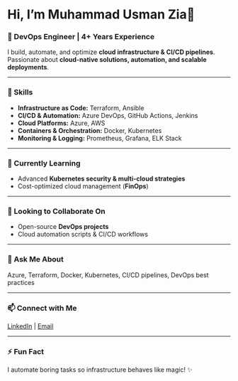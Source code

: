 # Hi, I’m Muhammad Usman Zia👋

### 🚀 DevOps Engineer | 4+ Years Experience  

I build, automate, and optimize **cloud infrastructure & CI/CD pipelines**. Passionate about **cloud-native solutions, automation, and scalable deployments**.  

---

### 🔧 Skills
- **Infrastructure as Code:** Terraform, Ansible  
- **CI/CD & Automation:** Azure DevOps, GitHub Actions, Jenkins  
- **Cloud Platforms:** Azure, AWS  
- **Containers & Orchestration:** Docker, Kubernetes  
- **Monitoring & Logging:** Prometheus, Grafana, ELK Stack  

---

### 🌱 Currently Learning
- Advanced **Kubernetes security & multi-cloud strategies**  
- Cost-optimized cloud management (**FinOps**)  

---

### 👯 Looking to Collaborate On
- Open-source **DevOps projects**  
- Cloud automation scripts & CI/CD workflows  

---

### 💬 Ask Me About
Azure, Terraform, Docker, Kubernetes, CI/CD pipelines, DevOps best practices  

---

### 📫 Connect with Me
[LinkedIn](https://www.linkedin.com/in/m-zia) | [Email](mailto:zia-usman@hotmail.com)  

---

### ⚡ Fun Fact
I automate boring tasks so infrastructure behaves like magic! ✨  

